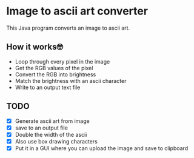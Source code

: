 # Image to ascii art converter
This Java program converts an image to ascii art.



## **How it works🤓**
- Loop through every pixel in the image
- Get the RGB values of the pixel
- Convert the RGB into brightness
- Match the brightness with an ascii character
- Write to an output text file

## **TODO**
- [x] Generate ascii art from image
- [x] save to an output file
- [x] Double the width of the ascii
- [x] Also use box drawing characters
- [x] Put it in a GUI where you can upload the image and save to clipboard